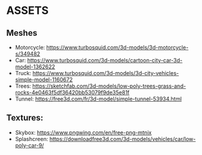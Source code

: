 # ASSETS

## Meshes

- Motorcycle: https://www.turbosquid.com/3d-models/3d-motorcycle-s/349482
- Car: https://www.turbosquid.com/3d-models/cartoon-city-car-3d-model-1362622
- Truck: https://www.turbosquid.com/3d-models/3d-city-vehicles-simple-model-1160672
- Trees: https://sketchfab.com/3d-models/low-poly-trees-grass-and-rocks-4e0463f5df36420bb53079f9de35e81f
- Tunnel: https://free3d.com/fr/3d-model/simple-tunnel-53934.html

## Textures:

- Skybox: https://www.pngwing.com/en/free-png-mtnix
- Splashcreen: https://downloadfree3d.com/3d-models/vehicles/car/low-poly-car-9/
